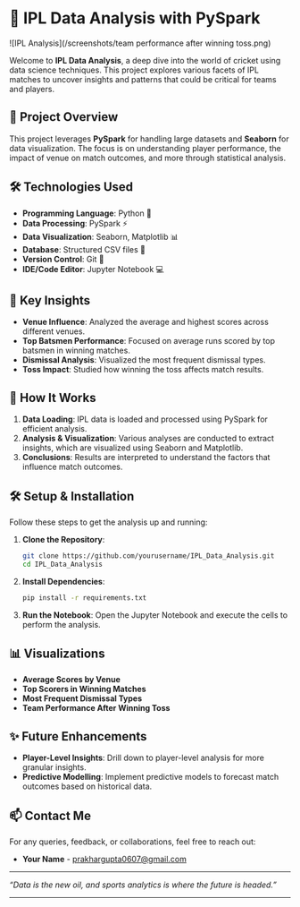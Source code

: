 # 🏏 IPL Data Analysis with PySpark

![IPL Analysis](/screenshots/team performance after winning toss.png)

Welcome to **IPL Data Analysis**, a deep dive into the world of cricket using data science techniques. This project explores various facets of IPL matches to uncover insights and patterns that could be critical for teams and players.

## 🚀 Project Overview

This project leverages **PySpark** for handling large datasets and **Seaborn** for data visualization. The focus is on understanding player performance, the impact of venue on match outcomes, and more through statistical analysis.

## 🛠️ Technologies Used

- **Programming Language**: Python 🐍
- **Data Processing**: PySpark ⚡
- **Data Visualization**: Seaborn, Matplotlib 📊
- **Database**: Structured CSV files 📂
- **Version Control**: Git 🧾
- **IDE/Code Editor**: Jupyter Notebook 💻

## 🌟 Key Insights

- **Venue Influence**: Analyzed the average and highest scores across different venues.
- **Top Batsmen Performance**: Focused on average runs scored by top batsmen in winning matches.
- **Dismissal Analysis**: Visualized the most frequent dismissal types.
- **Toss Impact**: Studied how winning the toss affects match results.

## 🚧 How It Works

1. **Data Loading**: IPL data is loaded and processed using PySpark for efficient analysis.
2. **Analysis & Visualization**: Various analyses are conducted to extract insights, which are visualized using Seaborn and Matplotlib.
3. **Conclusions**: Results are interpreted to understand the factors that influence match outcomes.

## 🛠️ Setup & Installation

Follow these steps to get the analysis up and running:

1. **Clone the Repository**:
    ```bash
    git clone https://github.com/yourusername/IPL_Data_Analysis.git
    cd IPL_Data_Analysis
    ```

2. **Install Dependencies**:
    ```bash
    pip install -r requirements.txt
    ```

3. **Run the Notebook**:
    Open the Jupyter Notebook and execute the cells to perform the analysis.

## 📊 Visualizations

- **Average Scores by Venue**
- **Top Scorers in Winning Matches**
- **Most Frequent Dismissal Types**
- **Team Performance After Winning Toss**

## ✨ Future Enhancements

- **Player-Level Insights**: Drill down to player-level analysis for more granular insights.
- **Predictive Modelling**: Implement predictive models to forecast match outcomes based on historical data.

## 📫 Contact Me

For any queries, feedback, or collaborations, feel free to reach out:

- **Your Name** - [prakhargupta0607@gmail.com](mailto:prakhargupta0607@gmail.com)

---

_“Data is the new oil, and sports analytics is where the future is headed.”_

---
